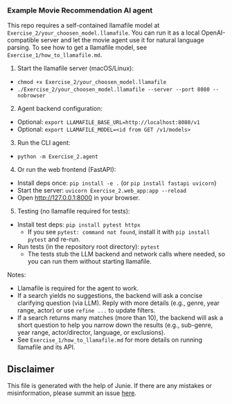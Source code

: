 ### Example Movie Recommendation AI agent

This repo requires a self-contained llamafile model at `Exercise_2/your_choosen_model.llamafile`. You can run it as a local OpenAI-compatible server and let the movie agent use it for natural language parsing. To see how to get a llamafile model, see `Exercise_1/how_to_llamafile.md`.

1) Start the llamafile server (macOS/Linux):
- `chmod +x Exercise_2/your_choosen_model.llamafile`
- `./Exercise_2/your_choosen_model.llamafile --server --port 8080 --nobrowser`

2) Agent backend configuration:
- Optional: `export LLAMAFILE_BASE_URL=http://localhost:8080/v1`
- Optional: `export LLAMAFILE_MODEL=<id from GET /v1/models>`

3) Run the CLI agent:
- `python -m Exercise_2.agent`

4) Or run the web frontend (FastAPI):
- Install deps once: `pip install -e .` (or `pip install fastapi uvicorn`)
- Start the server: `uvicorn Exercise_2.web_app:app --reload`
- Open http://127.0.0.1:8000 in your browser.

5) Testing (no llamafile required for tests):
- Install test deps: `pip install pytest httpx`
  - If you see `pytest: command not found`, install it with `pip install pytest` and re-run.
- Run tests (in the repository root directory): `pytest`
  - The tests stub the LLM backend and network calls where needed, so you can run them without starting llamafile.

Notes:
- Llamafile is required for the agent to work.
- If a search yields no suggestions, the backend will ask a concise clarifying question (via LLM). Reply with more details (e.g., genre, year range, actor) or use `refine ...` to update filters.
- If a search returns many matches (more than 10), the backend will ask a short question to help you narrow down the results (e.g., sub-genre, year range, actor/director, language, or exclusions).
- See `Exercise_1/how_to_llamafile.md` for more details on running llamafile and its API.

## Disclaimer

This file is generated with the help of Junie. If there are any mistakes or misinformation, please summit an issue [here](https://github.com/Cheukting/BuildingAIAgent/issues).